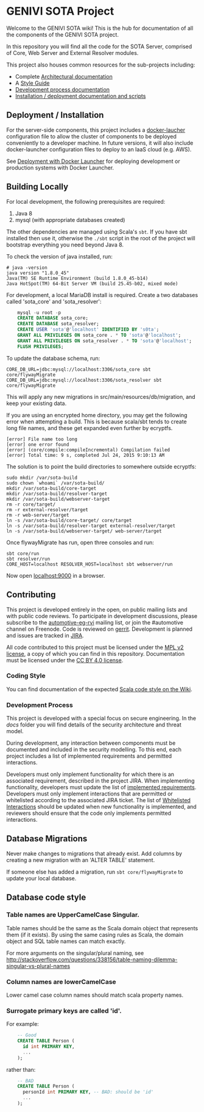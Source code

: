 # GENIVI SOTA Project

Welcome to the GENIVI SOTA wiki! This is the hub for documentation of all the components of the GENIVI SOTA project.

In this repository you will find all the code for the SOTA Server, comprised of Core, Web Server and External Resolver modules.

This project also houses common resources for the sub-projects including:

 - Complete [Architectural documentation](Architecture)
 - A [Style Guide](Scala-Styleguide)
 - [Development process documentation](#process)
 - [Installation / deployment documentation and scripts](#install_deploy)

## <a name="install_deploy">Deployment / Installation</a>

<!--- The [sota_client](https://github.com/advancedtelematic/sota-client) project builds an RPM that can be installed on a target system, and includes Yocto recipes to allow it to be built into a GENIVI Demo Platform or AGL Reference Platform image.
-->

For the server-side components, this project includes a [docker-laucher](https://github.com/advancedtelematic/docker-launcher) configuration file to allow the cluster of components to be deployed conveniently to a developer machine. In future versions, it will also include docker-launcher configuration files to deploy to an IaaS cloud (e.g. AWS).

See [Deployment with Docker Launcher](Deployment-with-Docker-Launcher) for deploying development or production systems with Docker Launcher.

## Building Locally

For local development, the following prerequisites are required:

1) Java 8
2) mysql (with appropriate databases created)

The other dependencies are managed using Scala's `sbt`. If you have sbt installed then use it, otherwise the `./sbt` script in the root of the project will bootstrap everything you need beyond Java 8.

To check the version of java installed, run:

    # java -version
    java version "1.8.0_45"
    Java(TM) SE Runtime Environment (build 1.8.0_45-b14)
    Java HotSpot(TM) 64-Bit Server VM (build 25.45-b02, mixed mode)

For development, a local MariaDB install is required. Create a two databases called 'sota_core' and 'sota_resolver':

```sql
    mysql -u root -p
    CREATE DATABASE sota_core;
    CREATE DATABASE sota_resolver;
    CREATE USER 'sota'@'localhost' IDENTIFIED BY 's0ta';
    GRANT ALL PRIVILEGES ON sota_core . * TO 'sota'@'localhost';
    GRANT ALL PRIVILEGES ON sota_resolver . * TO 'sota'@'localhost';
    FLUSH PRIVILEGES;
```

To update the database schema, run:

    CORE_DB_URL=jdbc:mysql://localhost:3306/sota_core sbt core/flywayMigrate
    CORE_DB_URL=jdbc:mysql://localhost:3306/sota_resolver sbt core/flywayMigrate

This will apply any new migrations in src/main/resources/db/migration, and keep your existing data.

If you are using an encrypted home directory, you may get the following error when attempting a build. This is because scala/sbt tends to create long file names, and these get expanded even further by ecryptfs.

    [error] File name too long
    [error] one error found
    [error] (core/compile:compileIncremental) Compilation failed
    [error] Total time: 9 s, completed Jul 24, 2015 9:10:13 AM

The solution is to point the build directories to somewhere outside ecryptfs:

    sudo mkdir /var/sota-build
    sudo chown `whoami` /var/sota-build/
    mkdir /var/sota-build/core-target
    mkdir /var/sota-build/resolver-target
    mkdir /var/sota-build/webserver-target
    rm -r core/target/
    rm -r external-resolver/target
    rm -r web-server/target
    ln -s /var/sota-build/core-target/ core/target
    ln -s /var/sota-build/resolver-target external-resolver/target
    ln -s /var/sota-build/webserver-target/ web-server/target

Once flywayMigrate has run, open three consoles and run:

    sbt core/run
    sbt resolver/run
    CORE_HOST=localhost RESOLVER_HOST=localhost sbt webserver/run

Now open [localhost:9000](http://localhost:9000/) in a browser.

## Contributing

This project is developed entirely in the open, on public mailing lists and with public code reviews. To participate in development discussions, please subscribe to the [automotive-eg-rvi](https://lists.linuxfoundation.org/mailman/listinfo/automotive-eg-rvi) mailing list, or join the #automotive channel on Freenode. Code is reviewed on [gerrit](https://gerrithub.io). Development is planned and issues are tracked in [JIRA](https://www.atlassian.com/software/jira).

All code contributed to this project must be licensed under the [MPL v2 license](https://www.mozilla.org/MPL/2.0/), a copy of which you can find in this repository. Documentation must be licensed under the [CC BY 4.0 license](https://creativecommons.org/licenses/by/4.0/).

### <a name="style">Coding Style</a>

You can find documentation of the expected <a href="Scala-Styleguide">Scala code style on the Wiki</a>.

### <a name="process">Development Process</a>

This project is developed with a special focus on secure engineering. In the *docs* folder you will find details of the security architecture and threat model.

During development, any interaction between components must be documented and included in the security modelling. To this end, each project includes a list of implemented requirements and permitted interactions.

Developers must only implement functionality for which there is an associated requirement, described in the project JIRA. When implementing functionality, developers must update the list of [implemented requirements](Requirements). Developers must only implement interactions that are permitted or whitelisted according to the associated JIRA ticket. The list of [Whitelisted Interactions](Whitelisted-Interactions) should be updated when new functionality is implemented, and reviewers should ensure that the code only implements permitted interactions.

## Database Migrations

Never make changes to migrations that already exist. Add columns by creating a new migration with an 'ALTER TABLE' statement.

If someone else has added a migration, run `sbt core/flywayMigrate` to update your local database.


## Database code style

### Table names are UpperCamelCase Singular.

Table names should be the same as the Scala domain object that represents them (if it exists). By using the same casing rules as Scala, the domain object and SQL table names can match exactly.

For more arguments on the singular/plural naming, see http://stackoverflow.com/questions/338156/table-naming-dilemma-singular-vs-plural-names

### Column names are lowerCamelCase

Lower camel case column names should match scala property names.

### Surrogate primary keys are called 'id'.

For example:

```sql
    -- Good
    CREATE TABLE Person (
      id int PRIMARY KEY,
      ...
    );
```

rather than:

```sql
    -- BAD
    CREATE TABLE Person (
      personId int PRIMARY KEY, -- BAD: should be 'id'
      ...
    );
```

<!---

# Build Instructions

## Client



## Server

The sota-server project, including the Core, External Resolver, and Web Server, should build simply using `sbt`.

# Test Configuration and Execution

## Client

## Server

# System Deployment

## Client

The *sota-client* project builds an RPM that can be installed on a target system, and includes Yocto recipes to allow it to be built into a GENIVI Demo Platform or AGL Reference Platform image.

## Server

For the server-side components, this project includes a [Docker Launcher](https://github.com/advancedtelematic/sota-server/wiki/Docker-Launcher) configuration file to allow the cluster of components to be deployed conveniently to a developer machine or IaaS cloud (e.g. AWS).

### Local

For deploying a development system to your local machine, make sure you have Docker Launcher and Docker installed and configured to your liking.

Then copy `docker-launcher.yml.example` to `docker-launcher.yml` and edit it to
match your preferences. You can then deploy a development system with

```sh
docker-launcher -c docker-launcher.yml deploy-sota-local.yml
```

To stop the running system run

```sh
docker-launcher --teardown -c docker-launcher.yml deploy-sota-local.yml
```

### AWS

For deploying a development system to AWS, make sure you have
Docker Launcher and Docker installed and configured to your liking.

Then copy `docker-launcher.yml.example` to `docker-launcher.yml` and edit it to
match your preferences. You can then deploy a development system with

```sh
docker-launcher -c docker-launcher.yml deploy-sota-aws.yml
```

To stop the running system run

```sh
docker-launcher --teardown -c docker-launcher.yml deploy-sota-aws.yml
```
-->
